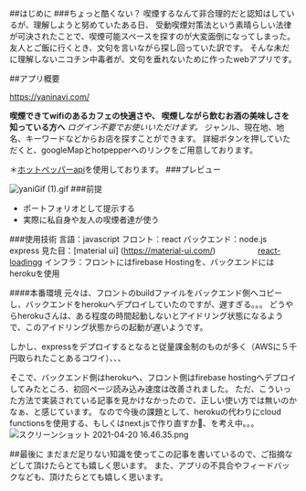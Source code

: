 ##はじめに
###ちょっと酷くない？
喫煙するなんて非合理的だと認知はしているが、理解しようと努めていたある日、
受動喫煙対策法という素晴らしい法律が可決されたことで、喫煙可能スペースを探すのが大変面倒になってしまった。
友人とご飯に行くとき、文句を言いながら探し回っていた訳です。
そんな未だに理解しないニコチン中毒者が、文句を垂れないために作ったwebアプリです。

##アプリ概要

https://yaninavi.com/

__喫煙できてwifiのあるカフェの快適さや、
喫煙しながら飲むお酒の美味しさを知っている方へ__
_ログイン不要でお使いいただけます。_
ジャンル、現在地、地名、キーワードなどからお店を探すことができます。
詳細ボタンを押していただくと、googleMapとhotpepperへのリンクをご用意しております。

＊[ホットペッパーapi](<https://webservice.recruit.co.jp/doc/hotpepper/reference.html>)を使用しております。
###プレビュー


![yaniGif (1).gif](https://qiita-image-store.s3.ap-northeast-1.amazonaws.com/0/510294/86b282d9-e7c5-274c-07f1-9352176fb451.gif)
###前提
- ポートフォリオとして提示する
- 実際に私自身や友人の喫煙者達が使う

###使用技術
言語：javascript
フロント：react
バックエンド：node.js express
見た目：[material ui] (https://material-ui.com/)
  &emsp;&emsp;&emsp;&emsp;&emsp;[react-loadingg](https://github.com/Summer-andy/react-loading)
インフラ：フロントにはfirebase Hostingを、バックエンドにはherokuを使用

####本番環境
元々は、フロントのbuildファイルをバックエンド側へコピーし、バックエンドをherokuへデプロイしていたのですが、遅すぎる。。。
どうやらherokuさんは、ある程度の時間起動しないとアイドリング状態になるようで、このアイドリング状態からの起動が遅いようです。

しかし、expressをデプロイするとなると従量課金制のものが多く（AWSに５千円取られたことあるコワイ）、、、

そこで、バックエンド側はherokuへ、フロント側はfirebase hostingへデプロイしてみたところ、初回ページ読み込み速度は改善されました。
ただ、こういった方法で実装されている記事を見かけなかったので、正しい使い方では無いのかなぁ、と感じています。
なので今後の課題として、herokuの代わりにcloud functionsを使用する、もしくはnext.jsで作り直すか、を考え中。。。
![スクリーンショット 2021-04-20 16.46.35.png](https://qiita-image-store.s3.ap-northeast-1.amazonaws.com/0/510294/2901dd61-7517-c9e1-44d0-501bd079b8c4.png)

##最後に
まだまだ足りない知識を使ってこの記事を書いているので、ご指摘などして頂けたらとても嬉しく思います。
また、アプリの不具合やフィードバックなども、頂けたらとても嬉しく思います。